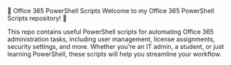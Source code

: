 📂 Office 365 PowerShell Scripts
Welcome to my Office 365 PowerShell Scripts repository! 🚀

This repo contains useful PowerShell scripts for automating Office 365 administration tasks, including user management, license assignments, security settings, and more. Whether you're an IT admin, a student, or just learning PowerShell, these scripts will help you streamline your workflow.
